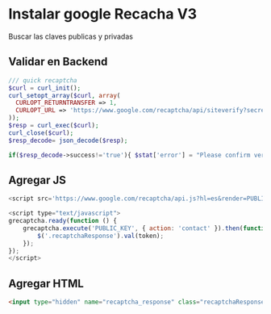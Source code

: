 # Instalar google Recacha V3


Buscar las claves publicas y privadas

## Validar en Backend

```php
/// quick recaptcha
$curl = curl_init();
curl_setopt_array($curl, array(
  CURLOPT_RETURNTRANSFER => 1,
  CURLOPT_URL => 'https://www.google.com/recaptcha/api/siteverify?secret=PRIVATE_KEY&response='.$_POST["recaptcha_response"],
));
$resp = curl_exec($curl);
curl_close($curl);	
$resp_decode= json_decode($resp);

if($resp_decode->success!='true'){ $stat['error'] = "Please confirm verification code"; }
```

## Agregar JS

```javascript
<script src='https://www.google.com/recaptcha/api.js?hl=es&render=PUBLIC_KEY'></script>

<script type="text/javascript">
grecaptcha.ready(function () {
    grecaptcha.execute('PUBLIC_KEY', { action: 'contact' }).then(function (token) {
        $('.recaptchaResponse').val(token);
    });
});
</script>
```

## Agregar HTML

```html
<input type="hidden" name="recaptcha_response" class="recaptchaResponse">
```
